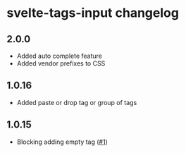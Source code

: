 # svelte-tags-input changelog

## 2.0.0
* Added auto complete feature
* Added vendor prefixes to CSS

## 1.0.16
* Added paste or drop tag or group of tags

## 1.0.15
* Blocking adding empty tag ([#1](https://github.com/agustinl/svelte-tags-input/pull/1))